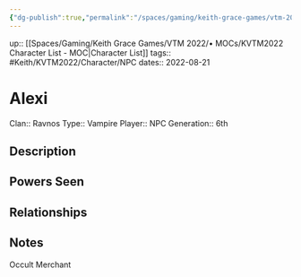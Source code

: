 ```yaml
---
{"dg-publish":true,"permalink":"/spaces/gaming/keith-grace-games/vtm-2022/areas/characters/alexi/","dgHomeLink":true,"dgPassFrontmatter":true}
---
```


up:: [[Spaces/Gaming/Keith Grace Games/VTM 2022/• MOCs/KVTM2022 Character List - MOC|Character List]]
tags:: #Keith/KVTM2022/Character/NPC
dates:: 2022-08-21
# Alexi
Clan:: Ravnos
Type:: Vampire
Player:: NPC
Generation:: 6th
## Description





## Powers Seen



## Relationships

## Notes
Occult Merchant